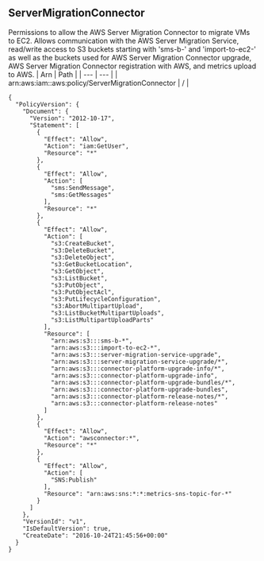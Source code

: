 
## ServerMigrationConnector
Permissions to allow the AWS Server Migration Connector to migrate VMs to EC2. Allows communication with the AWS Server Migration Service, read/write access to S3 buckets starting with 'sms-b-' and 'import-to-ec2-' as well as the buckets used for AWS Server Migration Connector upgrade, AWS Server Migration Connector registration with AWS, and metrics upload to AWS.
| Arn | Path |
| --- | --- |
| arn:aws:iam::aws:policy/ServerMigrationConnector | / |
```
{
  "PolicyVersion": {
    "Document": {
      "Version": "2012-10-17",
      "Statement": [
        {
          "Effect": "Allow",
          "Action": "iam:GetUser",
          "Resource": "*"
        },
        {
          "Effect": "Allow",
          "Action": [
            "sms:SendMessage",
            "sms:GetMessages"
          ],
          "Resource": "*"
        },
        {
          "Effect": "Allow",
          "Action": [
            "s3:CreateBucket",
            "s3:DeleteBucket",
            "s3:DeleteObject",
            "s3:GetBucketLocation",
            "s3:GetObject",
            "s3:ListBucket",
            "s3:PutObject",
            "s3:PutObjectAcl",
            "s3:PutLifecycleConfiguration",
            "s3:AbortMultipartUpload",
            "s3:ListBucketMultipartUploads",
            "s3:ListMultipartUploadParts"
          ],
          "Resource": [
            "arn:aws:s3:::sms-b-*",
            "arn:aws:s3:::import-to-ec2-*",
            "arn:aws:s3:::server-migration-service-upgrade",
            "arn:aws:s3:::server-migration-service-upgrade/*",
            "arn:aws:s3:::connector-platform-upgrade-info/*",
            "arn:aws:s3:::connector-platform-upgrade-info",
            "arn:aws:s3:::connector-platform-upgrade-bundles/*",
            "arn:aws:s3:::connector-platform-upgrade-bundles",
            "arn:aws:s3:::connector-platform-release-notes/*",
            "arn:aws:s3:::connector-platform-release-notes"
          ]
        },
        {
          "Effect": "Allow",
          "Action": "awsconnector:*",
          "Resource": "*"
        },
        {
          "Effect": "Allow",
          "Action": [
            "SNS:Publish"
          ],
          "Resource": "arn:aws:sns:*:*:metrics-sns-topic-for-*"
        }
      ]
    },
    "VersionId": "v1",
    "IsDefaultVersion": true,
    "CreateDate": "2016-10-24T21:45:56+00:00"
  }
}
```
